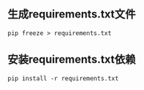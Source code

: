 ## 生成requirements.txt文件

    pip freeze > requirements.txt

## 安装requirements.txt依赖

    pip install -r requirements.txt